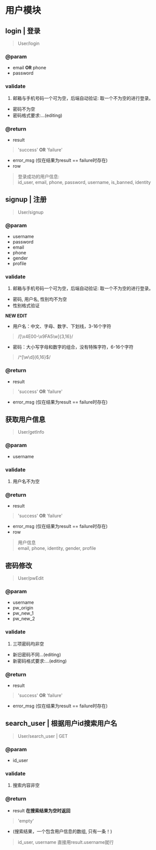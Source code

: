 # 用户模块

## login | 登录
> User/login

### @param

* email **OR** phone
* password

### validate

1. 邮箱与手机号码一个可为空，后端自动验证: 取一个不为空的进行登录。
* 密码不为空
* 密码格式要求:...(editing)

### @return

* result
> 'success' **OR** 'failure'

* error_msg	(仅在结果为result == failure时存在)
* row  
> 登录成功的用户信息:  
id_user, email, phone, password, username, is_banned, identity

## signup | 注册
> User/signup

### @param

* username
* password
* email
* phone
* gender
* profile

### validate

1. 邮箱与手机号码一个可为空，后端自动验证: 取一个不为空的进行登录。
* 密码, 用户名, 性别均不为空
* 性别格式验证

**NEW EDIT**
* 用户名：中文、字母、数字、下划线，3-16个字符
> /[\x4E00-\x9FA5\w]{3,16}/

* 密码：大小写字母和数字的组合，没有特殊字符，6-16个字符
> /^[\w\d]{6,16}$/

### @return

* result
> 'success' **OR** 'failure'

* error_msg	(仅在结果为result == failure时存在)

## 获取用户信息
> User/getInfo

### @param

* username

### validate

1. 用户名不为空

### @return

* result
> 'success' **OR** 'failure'

* error_msg	(仅在结果为result == failure时存在)
* row
> 用户信息  
email, phone, identity, gender, profile

## 密码修改
> User/pwEdit

### @param

* username
* pw_origin
* pw_new_1
* pw_new_2

### validate

1. 三项密码均非空
* 新旧密码不同...(editing)
* 新密码格式要求:...(editing)

### @return

* result
> 'success' **OR** 'failure'

* error_msg	(仅在结果为result == failure时存在)

## search_user | 根据用户id搜索用户名
> User/search_user | GET

### @param

* id_user

### validate

1. 搜索内容非空

### @return

* result **在搜索结果为空时返回**
> 'empty'

* (搜索结果，一个包含用户信息的数组, 只有一条！)
> id_user, username
直接用result.username就行
